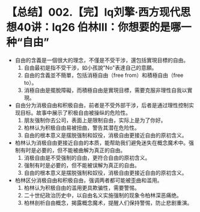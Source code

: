 # 【总结】002.【完】lq刘擎·西方现代思想40讲：lq26 伯林III：你想要的是哪一种“自由”

-   自由的含義是一個很大的理念，不僅是不受干涉，還包括實現目標的自由。
    1.  自由最初是指不受干涉，如小孩說"No"表達自己的意願。
    2.  自由的含義並不簡單，包括消極自由（free from）和積極自由（free to）。
    3.  消極自由是擺脫障礙，而積極自由是實現目標，需要克服非理性自我以實現。
-   自由分为消极自由和积极自由，前者是不受外部干涉，后者是通过理性控制实现目标。故事中展示了积极自由被操纵的危险性。
    1.  朋友强制你去公司，表面上是限制自由，实际上是为了你好。
    2.  柏林认为积极自由易被扭曲，警告其潜在危险性。
    3.  自由的根本意义是摆脱强制和奴役，消极自由更接近自由的原初含义。
-   柏林认为消极自由更接近自由的本质，能帮助我们避免迷失在概念魔术中。强制有时是必要的，但不能被曲解为真正的自由。
    1.  消极自由是不受强制的自由，更符合自由的原初含义。
    2.  强制有时是必要的，但不能被误解为真正的自由。
    3.  自由的根本意义是摆脱强制和奴役，消极自由更接近自由的原初含义。
-   柏林区分消极自由和积极自由，强调两者都可能被歪曲和滥用。
    1.  柏林认为积极自由的滥用更具欺骗性，需要警惕。
    2.  二十世纪政治历史中，以自由名义实施强制的现象令柏林深恶痛绝。
    3.  柏林剖析自由概念，揭露概念魔术，提醒人们保持警惕，防止悲剧重演。